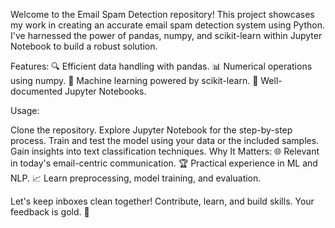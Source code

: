 Welcome to the Email Spam Detection repository! This project showcases my work in creating an accurate email spam detection system using Python. I've harnessed the power of pandas, numpy, and scikit-learn within Jupyter Notebook to build a robust solution.

Features:
🔍 Efficient data handling with pandas.
📊 Numerical operations using numpy.
🤖 Machine learning powered by scikit-learn.
📝 Well-documented Jupyter Notebooks.

Usage:

Clone the repository.
Explore Jupyter Notebook for the step-by-step process.
Train and test the model using your data or the included samples.
Gain insights into text classification techniques.
Why It Matters:
🌐 Relevant in today's email-centric communication.
🏆 Practical experience in ML and NLP.
📈 Learn preprocessing, model training, and evaluation.

Let's keep inboxes clean together! Contribute, learn, and build skills. Your feedback is gold. 🚀